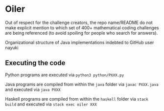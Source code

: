 # Oiler

Out of respect for the challenge creators, the repo name/README do not make
explicit mention to which set of 400+ mathematical coding challenges are being
referenced (to avoid spoiling for people who search for answers).

Organizational structure of Java implementations indebted to GitHub user nayuki

## Executing the code
Python programs are executed via `python3 python/PXXX.py`

Java programs are compiled from within the `java` folder via `javac PXXX.java` and executed via `java PXXX`

Haskell programs are compiled from within the `haskell` folder via `stack build` and executed via `stack exec oiler XXX`
